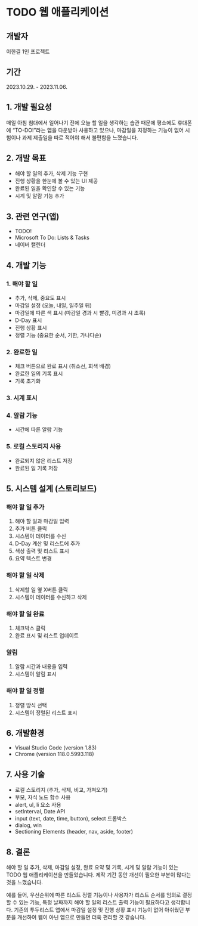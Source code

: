 # TODO 웹 애플리케이션

## 개발자
이한결  1인 프로젝트

## 기간
2023.10.29. - 2023.11.06.

## 1. 개발 필요성
매일 아침 침대에서 일어나기 전에 오늘 할 일을 생각하는 습관 때문에 평소에도 휴대폰에 “TO-DO!”라는 앱을 다운받아 사용하고 있으나, 
마감일을 지정하는 기능이 없어 시험이나 과제 제출일을 따로 적어야 해서 불편함을 느꼈습니다.

## 2. 개발 목표
- 해야 할 일의 추가, 삭제 기능 구현
- 진행 상황을 한눈에 볼 수 있는 UI 제공
- 완료된 일을 확인할 수 있는 기능
- 시계 및 알람 기능 추가

## 3. 관련 연구(앱)
- TODO!
- Microsoft To Do: Lists & Tasks
- 네이버 캘린더

## 4. 개발 기능

### 1. 해야 할 일
- 추가, 삭제, 중요도 표시
- 마감일 설정 (오늘, 내일, 일주일 뒤)
- 마감일에 따른 색 표시 (마감일 경과 시 빨강, 미경과 시 초록)
- D-Day 표시
- 진행 상황 표시
- 정렬 기능 (중요한 순서, 기한, 가나다순)

### 2. 완료한 일
- 체크 버튼으로 완료 표시 (취소선, 회색 배경)
- 완료한 일의 기록 표시
- 기록 초기화

### 3. 시계 표시

### 4. 알람 기능
- 시간에 따른 알람 기능

### 5. 로컬 스토리지 사용
- 완료되지 않은 리스트 저장
- 완료된 일 기록 저장

## 5. 시스템 설계 (스토리보드)

### 해야 할 일 추가
1. 해야 할 일과 마감일 입력
2. 추가 버튼 클릭
3. 시스템이 데이터를 수신
4. D-Day 계산 및 리스트에 추가
5. 색상 출력 및 리스트 표시
6. 요약 텍스트 변경

### 해야 할 일 삭제
1. 삭제할 일 옆 X버튼 클릭
2. 시스템이 데이터를 수신하고 삭제

### 해야 할 일 완료
1. 체크박스 클릭
2. 완료 표시 및 리스트 업데이트

### 알림
1. 알람 시간과 내용을 입력
2. 시스템이 알림 표시

### 해야 할 일 정렬
1. 정렬 방식 선택
2. 시스템이 정렬된 리스트 표시

## 6. 개발환경
- Visual Studio Code (version 1.83)
- Chrome (version 118.0.5993.118)

## 7. 사용 기술
- 로컬 스토리지 (추가, 삭제, 비교, 가져오기)
- 부모, 자식 노드 함수 사용
- alert, ul, li 요소 사용
- setInterval, Date API
- input (text, date, time, button), select 드롭박스
- dialog, win
- Sectioning Elements (header, nav, aside, footer)

## 8. 결론
해야 할 일 추가, 삭제, 마감일 설정, 완료 요약 및 기록, 시계 및 알람 기능이 있는 TODO 웹 애플리케이션을 만들었습니다.
제작 기간 동안 개선이 필요한 부분이 많다는 것을 느꼈습니다. 

예를 들어, 우선순위에 따른 리스트 정렬 기능이나 사용자가 리스트 순서를 임의로 결정할 수 있는 기능, 특정 날짜까지 해야 할 일의 리스트 출력 기능이 필요하다고 생각합니다. 
기존의 투두리스트 앱에서 마감일 설정 및 진행 상황 표시 기능이 없어 아쉬웠던 부분을 개선하여 웹이 아닌 앱으로 만들면 더욱 편리할 것 같습니다.
